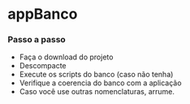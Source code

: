 <h1> appBanco </h1>
<h3> Passo a passo </h3>
<ul>
  <li> Faça o download do projeto </li>
  <li> Descompacte </li>
  <li> Execute os scripts do banco (caso não tenha) </li>
  <li> Verifique a coerencia do banco com a aplicação </li>
  <li> Caso você use outras nomenclaturas, arrume. </li>
</ul>
